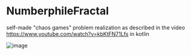 # NumberphileFractal
self-made "chaos games" problem realization as described in the video https://www.youtube.com/watch?v=kbKtFN71Lfs in kotlin

![image](https://user-images.githubusercontent.com/21293595/52599295-45dbfe80-2e69-11e9-9386-21b0ad62df68.png)
